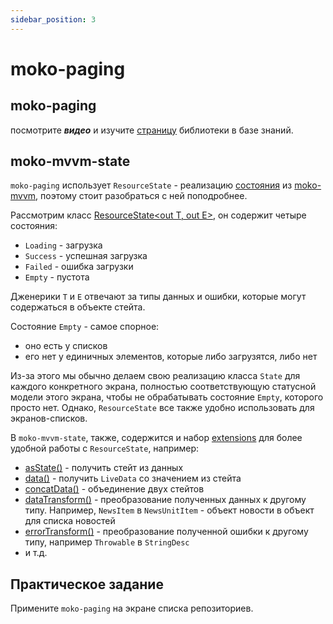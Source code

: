 ```yaml
---
sidebar_position: 3
---
```


# moko-paging

## moko-paging
посмотрите ***видео*** и изучите [страницу](/learning/libraries/moko/moko-paging) библиотеки в базе знаний.

## moko-mvvm-state

`moko-paging` использует `ResourceState` - реализацию [состояния](/learning/android/states-events#единый-стейт-экрана) из [moko-mvvm](https://github.com/icerockdev/moko-mvvm/tree/master/mvvm-state), поэтому стоит разобраться с ней поподробнее.  

Рассмотрим класс [ResourceState<out T, out E>](https://github.com/icerockdev/moko-mvvm/blob/master/mvvm-state/src/commonMain/kotlin/dev/icerock/moko/mvvm/ResourceState.kt), он содержит четыре состояния:  
- `Loading` - загрузка
- `Success` - успешная загрузка
- `Failed` - ошибка загрузки
- `Empty` - пустота

Дженерики `T` и `E` отвечают за типы данных и ошибки, которые могут содержаться в объекте стейта.  

Состояние `Empty` - самое спорное:
- оно есть у списков
- его нет у единичных элементов, которые либо загрузятся, либо нет

Из-за этого мы обычно делаем свою реализацию класса `State` для каждого конкретного экрана, полностью соответствующую статусной модели этого экрана, чтобы не обрабатывать состояние `Empty`, которого просто нет. Однако, `ResourceState` все также удобно использовать для экранов-списков.  

В `moko-mvvm-state`, также, содержится и набор [extensions](https://github.com/icerockdev/moko-mvvm/tree/master/mvvm-state/src/commonMain/kotlin/dev/icerock/moko/mvvm/livedata) для более удобной работы с `ResourceState`, например:
- [asState()](https://github.com/icerockdev/moko-mvvm/blob/master/mvvm-state/src/commonMain/kotlin/dev/icerock/moko/mvvm/StateExt.kt) - получить стейт из данных
- [data()](https://github.com/icerockdev/moko-mvvm/blob/master/mvvm-state/src/commonMain/kotlin/dev/icerock/moko/mvvm/livedata/StateLiveDataExt.kt) - получить `LiveData` со значением из стейта
- [concatData()](https://github.com/icerockdev/moko-mvvm/blob/master/mvvm-state/src/commonMain/kotlin/dev/icerock/moko/mvvm/livedata/StateLiveDataMerges.kt) - объединение двух стейтов
- [dataTransform()](https://github.com/icerockdev/moko-mvvm/blob/master/mvvm-state/src/commonMain/kotlin/dev/icerock/moko/mvvm/livedata/StateLiveDataTransforms.kt) - преобразование полученных данных к другому типу. Например, `NewsItem` в `NewsUnitItem` - объект новости в объект для списка новостей
- [errorTransform()](https://github.com/icerockdev/moko-mvvm/blob/master/mvvm-state/src/commonMain/kotlin/dev/icerock/moko/mvvm/livedata/StateLiveDataTransforms.kt) - преобразование полученной ошибки к другому типу, например `Throwable` в `StringDesc`
- и т.д.

## Практическое задание
Примените `moko-paging` на экране списка репозиториев.
